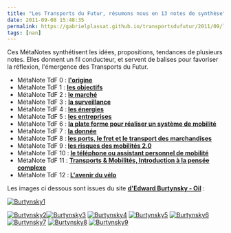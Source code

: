 ```yaml
---
title: "Les Transports du Futur, résumons nous en 13 notes de synthèse"
date: 2011-09-08 15:48:35
permalink: https://gabrielplassat.github.io/transportsdufutur/2011/09/les-transports-du-futur-resumons-nous-en-13-notes-de-synthese.html
tags: [nan]
---
```


<p>Ces MétaNotes synthétisent les idées, propositions, tendances de  plusieurs notes. Elles donnent un fil conducteur, et servent de balises  pour favoriser la réflexion, l'émergence des Transports du Futur.</p> <ul> <li>MétaNote TdF 0 : <strong><a href="https://gabrielplassat.github.io/transportsdufutur/2009/11/le-passage-de-lobjet-vehicule-aux-services-de-mobilite-une-chance.html" target="_blank">l'origine</a></strong></li> <li>MétaNote TdF 1 : <strong><a href="https://gabrielplassat.github.io/transportsdufutur/2009/11/pour-une-mobilite-plus-robuste-aux-crises-a-venir.html" target="_blank">les objectifs</a></strong></li> <li>MétaNote TdF 2 : <strong><a href="https://gabrielplassat.github.io/transportsdufutur/2010/03/metanote-tdf-2-le-marche-des-mobilites-20.html" target="_blank">le marché</a></strong> </li> <li>MétaNote TdF 3 : <strong><a href="https://gabrielplassat.github.io/transportsdufutur/2010/03/apres-la-surveillance-la-sousveillance.html" target="_blank">la surveillance</a> </strong></li> <li>MétaNote TdF 4 :<strong> <a href="https://gabrielplassat.github.io/transportsdufutur/2010/03/les-energies.html" target="_blank">les énergies</a></strong></li> <li>MétaNote TdF 5 : <a href="https://gabrielplassat.github.io/transportsdufutur/2010/04/metanote-tdf-5-les-entreprises.html" target="_blank"><strong>les entreprises</strong></a></li> <li>MétaNote TdF 6 : <strong><a href="https://gabrielplassat.github.io/transportsdufutur/2010/06/metanote-tdf-6-quelle-plate-forme-pour-concevoir-et-realiser-le-premier-systeme-de-mobilite-20.html" target="_blank">la plate forme pour réaliser un système de mobilité</a></strong></li> <li>MétaNote TdF 7 : <strong><a href="https://gabrielplassat.github.io/transportsdufutur/2010/09/metanote-tdf-7-la-donnee-enjeu-strategique-des-mobilites-multimodales-quelles-perspectives.html" target="_blank">la donnée</a></strong></li> <li>MétaNote TdF 8 :<strong> <a href="https://gabrielplassat.github.io/transportsdufutur/2010/10/metanote-tdf-n8-les-ports-le-fret-et-le-transport-de-marchandises.html" target="_blank">les ports, le fret et le transport des marchandises</a></strong></li> <li>MétaNote TdF 9 :<strong> <a href="https://gabrielplassat.github.io/transportsdufutur/2010/10/la-mobilite-20-est-accessible-quels-sont-les-risques-sera-t-elle-meilleure-pour-tous.html" target="_blank">les risques des mobilités 2.0</a></strong></li> <li>MétaNote TdF 10 :<strong> <a href="https://gabrielplassat.github.io/transportsdufutur/2010/11/metanote-tdf-10-nous-etions-nous-sommes-et-nous-serons-des-cyborgs-lassistant-personnel-de-mobilite.html" target="_blank">le téléphone ou assistant personnel de mobilité</a></strong></li> <li>MétaNote TdF 11 : <strong><a href="https://gabrielplassat.github.io/transportsdufutur/2011/04/metanote-tdf-11-transports-mobilites-introduction-a-la-pensee-complexe.html" target="_blank">Transports & Mobilités, Introduction à la pensée complexe</a></strong></li> <li>MétaNote TdF 12 :<strong> <a href="https://gabrielplassat.github.io/transportsdufutur/2011/05/metanote-tdf-12-lavenir-du-velo.html" target="_blank">L'avenir du vélo</a></strong></li> </ul> <p>Les images ci dessous sont issues du site <strong><a href="http://www.edwardburtynsky.com/" target="_blank">d'Edward Burtynsky - Oil</a></strong> : </p>  <!--more-->   <p><a href="https://gabrielplassat.github.io/transportsdufutur/wp-content/uploads/sites/6/old/6a0120a66d2ad4970b01310f28bfe9970c-pi.jpg"><img alt="Burtynsky1" border="0" src="/wp-content/uploads/sites/6/old/6a0120a66d2ad4970b01310f28bfe9970c-320pi.jpg" style="margin-left: auto;margin-right: auto" title="Burtynsky1" /></a></p> <p><a href="https://gabrielplassat.github.io/transportsdufutur/wp-content/uploads/sites/6/old/6a0120a66d2ad4970b0120a8c1db65970b-pi.jpg"><img alt="Burtynsky2" border="0" src="/wp-content/uploads/sites/6/old/6a0120a66d2ad4970b0120a8c1db65970b-320pi.jpg" style="margin-left: auto;margin-right: auto" title="Burtynsky2" /></a><a href="https://gabrielplassat.github.io/transportsdufutur/wp-content/uploads/sites/6/old/6a0120a66d2ad4970b01310f28c272970c-pi.jpg"><img alt="Burtynsky3" border="0" src="/wp-content/uploads/sites/6/old/6a0120a66d2ad4970b01310f28c272970c-320pi.jpg" style="margin-left: auto;margin-right: auto" title="Burtynsky3" /></a> <a href="https://gabrielplassat.github.io/transportsdufutur/wp-content/uploads/sites/6/old/6a0120a66d2ad4970b01310f28c2e0970c-pi.jpg"><img alt="Burtynsky4" border="0" src="/wp-content/uploads/sites/6/old/6a0120a66d2ad4970b01310f28c2e0970c-320pi.jpg" style="margin-left: auto;margin-right: auto" title="Burtynsky4" /></a> <a href="https://gabrielplassat.github.io/transportsdufutur/wp-content/uploads/sites/6/old/6a0120a66d2ad4970b0120a8c1dc2b970b-pi.jpg"><img alt="Burtynsky5" border="0" src="/wp-content/uploads/sites/6/old/6a0120a66d2ad4970b0120a8c1dc2b970b-320pi.jpg" style="margin-left: auto;margin-right: auto" title="Burtynsky5" /></a> <a href="https://gabrielplassat.github.io/transportsdufutur/wp-content/uploads/sites/6/old/6a0120a66d2ad4970b01310f28c3e2970c-pi.jpg"><img alt="Burtynsky6" border="0" src="/wp-content/uploads/sites/6/old/6a0120a66d2ad4970b01310f28c3e2970c-320pi.jpg" style="margin-left: auto;margin-right: auto" title="Burtynsky6" /></a> <a href="https://gabrielplassat.github.io/transportsdufutur/wp-content/uploads/sites/6/old/6a0120a66d2ad4970b0120a8c1dd92970b-pi.jpg"><img alt="Burtynsky7" border="0" src="/wp-content/uploads/sites/6/old/6a0120a66d2ad4970b0120a8c1dd92970b-320pi.jpg" style="margin-left: auto;margin-right: auto" title="Burtynsky7" /></a> <a href="https://gabrielplassat.github.io/transportsdufutur/wp-content/uploads/sites/6/old/6a0120a66d2ad4970b01310f28c500970c-pi.jpg"><img alt="Burtynsky8" border="0" src="/wp-content/uploads/sites/6/old/6a0120a66d2ad4970b01310f28c500970c-320pi.jpg" style="margin-left: auto;margin-right: auto" title="Burtynsky8" /></a> <a href="https://gabrielplassat.github.io/transportsdufutur/wp-content/uploads/sites/6/old/6a0120a66d2ad4970b0120a8c1df56970b-pi.jpg"><img alt="Burtynsky9" border="0" src="/wp-content/uploads/sites/6/old/6a0120a66d2ad4970b0120a8c1df56970b-320pi.jpg" style="margin-left: auto;margin-right: auto" title="Burtynsky9" /></a></p>
